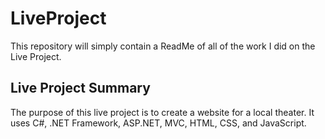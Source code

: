 # LiveProject
This repository will simply contain a ReadMe of all of the work I did on the Live Project.
## Live Project Summary
The purpose of this live project is to create a website for a local theater. It uses C#, .NET Framework, ASP.NET, MVC, HTML, CSS, and JavaScript.
